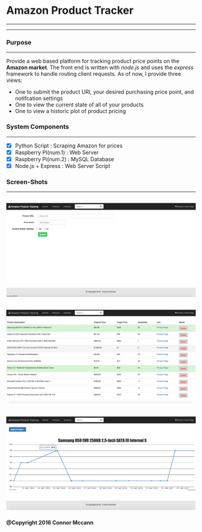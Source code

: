 # Amazon Product Tracker 
------------------------
------------------------

### Purpose
-----------
Provide a web based platform for tracking product price points on the **Amazon market**. The front end is written with *node.js* and uses the *express* framework to handle routing client requests. As of now, I provide three views: 
- One to submit the product URl, your desired purchasing price point, and notifcation settings
- One to view the current state of all of your products
- One to view a historic plot of product pricing

### System Components
---------------------
- [x] Python Script         : Scraping Amazon for prices 
- [x] Raspberry PI(num.1)   : Web Server
- [x] Raspberry Pi(num.2)   : MySQL Database
- [x] Node.js + Express     : Web Server Script

### Screen-Shots
----------------
![Alt text](./website/screen_shots/APT_Submit.png?raw=true "Submit Page")
--------------------------------------------------------------------------
![Alt text](./website/screen_shots/APT_Products.png?raw=true "Submit Page")
--------------------------------------------------------------------------
![Alt text](./website/screen_shots/APT_Analysis.png?raw=true "Submit Page")
--------------------------------------------------------------------------

#### @Copyright 2016 Connor Mccann
